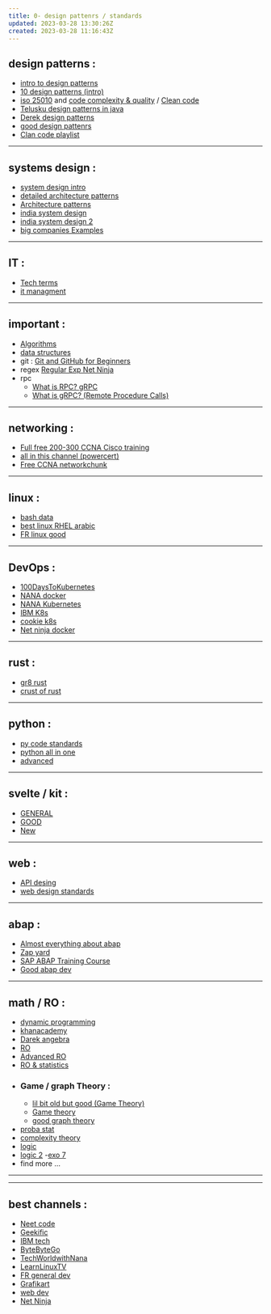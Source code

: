 ```yaml
---
title: 0- design pattenrs / standards
updated: 2023-03-28 13:30:26Z
created: 2023-03-28 11:16:43Z
---
```


## design patterns : 
- [intro to design patterns](https://www.youtube.com/watch?v=tAuRQs_d9F8&t=30s)
- [10 design patterns (intro)](https://youtu.be/tv-_1er1mWI)
- [iso 25010](https://www.youtube.com/watch?v=RGQYwOnUNAo) and [code complexity & quality](https://www.youtube.com/@sayfjawad522/playlists) / [Clean code](https://www.youtube.com/watch?v=HaI44s2B8-k&list=RDCMUCl_fhwlTAARASHq2hoEd_pw&index=2)
- [Telusku design patterns in java](https://www.youtube.com/watch?v=KewVXDBmUhw&list=PLsyeobzWxl7r2ZX1fl-7CKnayxHJA_1ol&index=2)
- [Derek design patterns](https://www.youtube.com/playlist?list=PLF206E906175C7E07)
- [good design pattenrs](https://www.youtube.com/watch?v=tSZn4wkBIu8&list=PLlsmxlJgn1HJpa28yHzkBmUY-Ty71ZUGc&index=2)
- [Clan code playlist](https://www.youtube.com/watch?v=rndiYu8If-I&list=PL_csAAO9PQ8ZIh89P2re5fziX9kaI8Yhx)
---
## systems design : 
- [system design intro](https://www.youtube.com/watch?v=i53Gi_K3o7I&t=73s)
- [detailed architecture patterns](https://www.youtube.com/watch?v=lTkL1oIMiaU&list=PLSyLGd0D0b4ThfElztKEueqQ5SIHJjUEU)
- [Architecture patterns](https://www.youtube.com/watch?v=BrT3AO8bVQY&t=150s)
- [india system design](https://www.youtube.com/watch?v=vge7qwCR1dA&list=PLt4nG7RVVk1g_LutiJ8_LvE914rIE5z4u)
- [india system design 2](https://www.youtube.com/watch?v=tjiAV4pG9CM&list=PLtZafdfRI4M5blB0jpYtlg70l-W4xVQnO)
- [big companies Examples](https://www.youtube.com/watch?v=Tu-hZ6lqNtY&list=PLI9W87-Dqn7j_x6QtR6sUjycJR7nQLBqT&index=3)
___
## IT : 
- [Tech terms](https://www.youtube.com/@TechTermsDG/videos)
- [it managment](https://www.youtube.com/watch?v=-lU_3BOxuZ4&list=PL-ggE-fPIdy6nf7r2ScLiSo7y1tiqZlQW)
___
## important :
- [Algorithms](https://www.youtube.com/watch?v=mB5HXBb_HY8&list=PLDN4rrl48XKpZkf03iYFl-O29szjTrs_O&index=34)
- [data structures](https://www.youtube.com/watch?v=Qmt0QwzEmh0&list=PLDV1Zeh2NRsB6SWUrDFW2RmDotAfPbeHu)
- git : [Git and GitHub for Beginners](https://www.youtube.com/watch?v=RGOj5yH7evk)
- regex [Regular Exp Net Ninja](https://www.youtube.com/watch?v=r6I-Ahc0HB4&list=PL4cUxeGkcC9g6m_6Sld9Q4jzqdqHd2HiD)
- rpc
	- [What is RPC? gRPC](https://www.youtube.com/watch?v=gnchfOojMk4)
	- [What is gRPC? (Remote Procedure Calls)](https://www.youtube.com/watch?v=hVrwuMnCtok)
___
## networking : 

- [Full free 200-300 CCNA Cisco training](https://www.youtube.com/playlist?list=PLh94XVT4dq02frQRRZBHzvj2hwuhzSByN)
- [all in this channel (powercert)](https://www.youtube.com/@PowerCertAnimatedVideos)
- [Free CCNA networkchunk](https://www.youtube.com/watch?v=S7MNX_UD7vY&list=PLIhvC56v63IJVXv0GJcl9vO5Z6znCVb1P)
___
## linux : 
- [bash data](https://www.youtube.com/watch?v=kyaTtJRjMCU&list=PLdfA2CrAqQ5kB8iSbm5FB1ADVdBeOzVqZ)
- [best linux RHEL arabic](https://www.youtube.com/watch?v=oD5Y4Gzr6vw&list=PLy1Fx2HfcmWBpD_PI4AQpjeDK5-5q6TG7)
- [FR linux good](https://www.youtube.com/watch?v=py1E14pXfAM&list=PLrSOXFDHBtfHKxuz6NySItyf4iSEcTw97)
---
## DevOps : 
- [100DaysToKubernetes](https://www.youtube.com/playlist?list=PLWnens-FYbIpUpmiiNYfkqTZQUYppGMFV)
- [NANA docker](https://www.youtube.com/watch?v=jPdIRX6q4jA&list=PLy7NrYWoggjwPggqtFsI_zMAwvG0SqYCb)
- [NANA Kubernetes](https://www.youtube.com/watch?v=VnvRFRk_51k&list=PLy7NrYWoggjziYQIDorlXjTvvwweTYoNC)
- [IBM K8s](https://www.youtube.com/watch?v=2vMEQ5zs1ko&list=PLOspHqNVtKABAVX4azqPIu6UfsPzSu2YN)
- [cookie k8s](https://www.youtube.com/watch?v=NChhdOZV4sY&list=PLP0aqyZ5GFdk8dwNnBd77rWnsTCmP9wdE)
- [Net ninja docker](https://www.youtube.com/watch?v=31ieHmcTUOk&list=PL4cUxeGkcC9hxjeEtdHFNYMtCpjNBm3h7)
___
## rust  :
- [gr8 rust](https://www.youtube.com/playlist?list=PLJbE2Yu2zumDF6BX6_RdPisRVHgzV02NW)
- [crust of rust](https://www.youtube.com/playlist?list=PLqbS7AVVErFiWDOAVrPt7aYmnuuOLYvOa)
___
## python :
- [py code standards](https://www.youtube.com/watch?v=U2vDWc5sce0)
 - [python all in one](https://www.youtube.com/playlist?list=PL-osiE80TeTt2d9bfVyTiXJA-UTHn6WwU)
 - [advanced](https://www.youtube.com/@mCoding)
___
## svelte / kit :
- [GENERAL](https://www.youtube.com/watch?v=K1Tya6ovVOI&list=PL1fJTPeldj0cD7Yfsrxio6WXHdL-g3AYc)
- [GOOD](https://www.youtube.com/watch?v=EQy-AYhZIlE&list=PLq30BP0TIcqXP149TyFMfRhnMT6T5--e5)
- [New](https://www.youtube.com/watch?v=ygtbuexDHxE&list=PLm_Qt4aKpfKjf77S8UD79Ockhwp_699Ms)

---
## web :
- [API desing](https://www.youtube.com/watch?v=9Ng00IlBCtw&list=PL9XzOCngAkqs4m0XdULJu_78nM3Ok3Q65)
- [ web design standards](https://www.youtube.com/watch?v=uS9wnNsamzA)
___
## abap :

- [Almost everything about abap](https://www.youtube.com/@just2shareji/playlists)
- [Zap yard](https://www.youtube.com/@ZAPYard/playlists)
- [SAP ABAP Training Course](https://www.youtube.com/@sapabaptrainingcourse5247/playlists)
- [Good abap dev](https://www.youtube.com/@brandcaul)
- ---
## math / RO :
- [dynamic programming](https://www.youtube.com/watch?v=qMky6D6YtXU)
- [khanacademy](https://www.youtube.com/@khanacademy)
- [Darek angebra](https://www.youtube.com/watch?v=B_WCI_A944E&list=PLGLfVvz_LVvQ_hHKxblsjZhfT9Pc4X8CO)
- [RO](https://www.youtube.com/watch?v=KIKZyHTDR5Q&list=PLIY8eNdw5tW_UuFLy_vUP2pXNIHls2Pwd)
- [Advanced RO](https://www.youtube.com/watch?v=2WeqNVBYrCg&list=PLMHSr8fseBzWKsCDYRz7jFukOciviyXgc)
- [RO & statistics](https://www.youtube.com/@lckung.lectures)
- ### Game / graph Theory :
	- [lil bit old but good (Game Theory)](https://www.youtube.com/watch?v=DW_-I8UuU6I&list=PLGdMwVKbjVQ8DhP8dgrBO1B5etE81Hxxh&index=49)
	- [Game theory](https://www.youtube.com/watch?v=fvEQujUcPv4&list=PLKI1h_nAkaQoDzI4xDIXzx6U2ergFmedo&index=7)
	- [good graph theory](https://www.youtube.com/watch?v=ZQY4IfEcGvM&list=PLztBpqftvzxXBhbYxoaZJmnZF6AUQr1mH)
- [proba stat](https://www.youtube.com/watch?v=Z1zdkcwosD4&list=PLU5aQXLWR3_wDJi9fDQar3GQVfZD4SlbX)
- [complexity theory](https://www.youtube.com/watch?v=KydXVE9Su5g&list=PLdUzuimxVcC0DENcdT8mfhI3iRRJLVjqH)
- [logic](https://www.youtube.com/watch?v=pHWaxuyfK2s&list=PLHXZ9OQGMqxersk8fUxiUMSIx0DBqsKZS&index=23)
- [logic 2](https://www.youtube.com/watch?v=7dnLtvmQkdk&list=PLqEJ_rxb3Xf0dTy_-dSqINnAD5tbmpUx8&index=5)
-[exo 7](https://www.youtube.com/@Exo7Math/playlists)
- find more ...
---
---
## best channels : 
- [Neet code](https://www.youtube.com/@NeetCode)
-  [Geekific](https://www.youtube.com/@geekific/playlists)
-  [IBM tech](https://www.youtube.com/@IBMTechnology)
-  [ByteByteGo](https://www.youtube.com/@ByteByteGo)
-  [TechWorldwithNana](https://www.youtube.com/@TechWorldwithNana)
-  [LearnLinuxTV](https://www.youtube.com/@LearnLinuxTV/playlists)
-  [FR general dev](https://www.youtube.com/@formation-video/playlists)
-  [Grafikart](https://www.youtube.com/@grafikart)
-  [web dev](https://www.youtube.com/@WatchandLearnTutorials/playlists)
-  [Net Ninja](https://www.youtube.com/@NetNinja)
